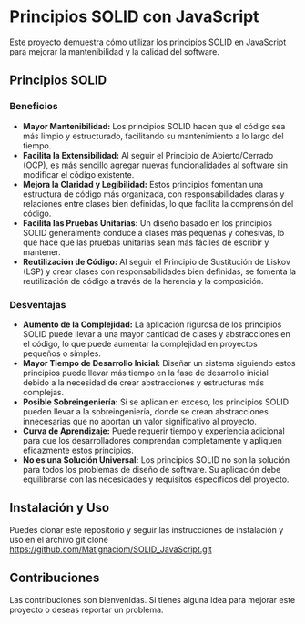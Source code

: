 # Principios SOLID con JavaScript
Este proyecto demuestra cómo utilizar los principios SOLID en JavaScript para mejorar la mantenibilidad y la calidad del software.

## Principios SOLID

### Beneficios
- **Mayor Mantenibilidad:** Los principios SOLID hacen que el código sea más limpio y estructurado, facilitando su mantenimiento a lo largo del tiempo.
- **Facilita la Extensibilidad:** Al seguir el Principio de Abierto/Cerrado (OCP), es más sencillo agregar nuevas funcionalidades al software sin modificar el código existente.
- **Mejora la Claridad y Legibilidad:** Estos principios fomentan una estructura de código más organizada, con responsabilidades claras y relaciones entre clases bien definidas, lo que facilita la comprensión del código.
- **Facilita las Pruebas Unitarias:** Un diseño basado en los principios SOLID generalmente conduce a clases más pequeñas y cohesivas, lo que hace que las pruebas unitarias sean más fáciles de escribir y mantener.
- **Reutilización de Código:** Al seguir el Principio de Sustitución de Liskov (LSP) y crear clases con responsabilidades bien definidas, se fomenta la reutilización de código a través de la herencia y la composición.

### Desventajas
- **Aumento de la Complejidad:** La aplicación rigurosa de los principios SOLID puede llevar a una mayor cantidad de clases y abstracciones en el código, lo que puede aumentar la complejidad en proyectos pequeños o simples.
- **Mayor Tiempo de Desarrollo Inicial:** Diseñar un sistema siguiendo estos principios puede llevar más tiempo en la fase de desarrollo inicial debido a la necesidad de crear abstracciones y estructuras más complejas.
- **Posible Sobreingeniería:** Si se aplican en exceso, los principios SOLID pueden llevar a la sobreingeniería, donde se crean abstracciones innecesarias que no aportan un valor significativo al proyecto.
- **Curva de Aprendizaje:** Puede requerir tiempo y experiencia adicional para que los desarrolladores comprendan completamente y apliquen eficazmente estos principios.
- **No es una Solución Universal:** Los principios SOLID no son la solución para todos los problemas de diseño de software. Su aplicación debe equilibrarse con las necesidades y requisitos específicos del proyecto.

## Instalación y Uso
Puedes clonar este repositorio y seguir las instrucciones de instalación y uso en el archivo git clone https://github.com/Matignaciom/SOLID_JavaScript.git

## Contribuciones
Las contribuciones son bienvenidas. Si tienes alguna idea para mejorar este proyecto o deseas reportar un problema.
